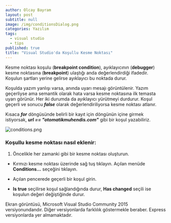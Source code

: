 ```yaml
---
author: Olcay Bayram
layout: post
subtitle: null
image: /img/conditionsDialog.png
categories: Yazılım
tags: 
  - visual studio
  - tips
published: true
title: "Visual Studio'da Koşullu Kesme Noktası"
---
```


Kesme noktası koşulu (**breakpoint condition**), ayıklayıcının (**debugger**) kesme noktasına (**breakpoint**) ulaştığı anda değerlendirdiği ifadedir. Koşulun şartları yerine gelirse ayıklayıcı bu noktada durur.

Koşulda yazım yanlışı varsa, anında uyarı mesajı görüntülenir. Yazım geçerliyse ama semantik olarak hata varsa kesme noktasına ilk temasta uyarı görünür. Her iki durumda da ayıklayıcı yürütmeyi durdurur. Koşul geçerli ve sonucu **_false_** olarak değerlendiriliyorsa kesme noktası atlanır.

Kısaca **_for_** döngüsünde belirli bir kayıt için döngünün içine girmek istiyorsak, **_url == "otomatikmuhendis.com"_** gibi bir koşul yazabiliriz.

![conditions.png]({{site.baseurl}}/img/conditions.png)


### Koşullu kesme noktası nasıl eklenir:

1. Öncelikle her zamanki gibi bir kesme noktası oluşturun.

* Kırmızı kesme noktası üzerinde sağ tuş tıklayın. Açılan menüde **Conditions...** seçeğini tıklayın.

* Açılan pencerede geçerli bir koşul girin.

* **Is true** seçilirse koşul sağlandığında durur, **Has changed** seçili ise koşulun değeri değiştiğinde durur.

Ekran görüntüsü, Microsoft Visual Studio Community 2015 versiyonundandır. Diğer versiyonlarda farklılık göstermekle beraber. Express versiyonlarda yer almamaktadır.
